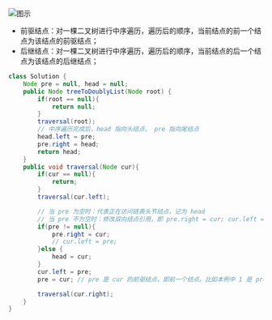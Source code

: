 

![图示](https://img-blog.csdnimg.cn/cdb586f8dd7346da903f2254b961ae92.png?x-oss-process=image/watermark,type_ZHJvaWRzYW5zZmFsbGJhY2s,shadow_50,text_Q1NETiBA5bSU5rOi5rOi5ZWK,size_19,color_FFFFFF,t_70,g_se,x_16)
* 前驱结点：对一棵二叉树进行中序遍历，遍历后的顺序，当前结点的前一个结点为该结点的前驱结点；
* 后继结点：对一棵二叉树进行中序遍历，遍历后的顺序，当前结点的后一个结点为该结点的后继结点；
```java
class Solution {
    Node pre = null, head = null;
    public Node treeToDoublyList(Node root) {
        if(root == null){
            return null;
        }
        traversal(root);
        // 中序遍历完成后，head 指向头结点， pre 指向尾结点
        head.left = pre;
        pre.right = head; 
        return head;
    }
    public void traversal(Node cur){
        if(cur == null){
            return;
        }
        traversal(cur.left);

        // 当 pre 为空时：代表正在访问链表头节结点，记为 head
	    // 当 pre 不为空时：修改双向结点引用，即 pre.right = cur; cur.left = pre;
        if(pre != null){
            pre.right = cur;
            // cur.left = pre;
        }else {
            head = cur;
        }
        cur.left = pre;
        pre = cur; // pre 是 cur 的前驱结点，即前一个结点。比如本例中 1 是 pre，2 是 cur

        traversal(cur.right);
    }
}
```